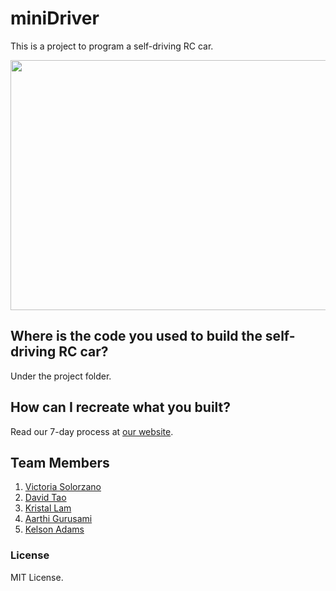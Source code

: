 # miniDriver
This is a project to program a self-driving RC car.

<img align="center" width="600" height="400" src="http://minidriver.herokuapp.com/assets/team-b0fb80a6c9e8b70edd3d32aea6e3bd9572abd787adfe4938876cc66c2e577f59.jpg">

## Where is the code you used to build the self-driving RC car?
Under the project folder.

## How can I recreate what you built?
Read our 7-day process at [our website](http://minidriver.herokuapp.com/).

## Team Members
1. [Victoria Solorzano](https://github.com/vic8722)
2. [David Tao](https://github.com/taodav)
3. [Kristal Lam](https://github.com/Kristallam)
4. [Aarthi Gurusami](https://github.com/agurusa)
5. [Kelson Adams](https://github.com/kelsonic)

### License
MIT License.